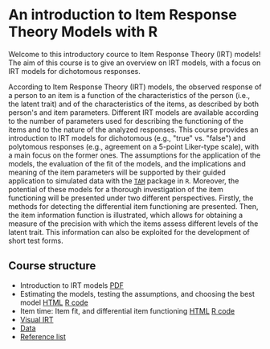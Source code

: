 # An introduction to Item Response Theory Models with R

Welcome to this introductory cource to Item Response Theory (IRT) models! The aim of this course is to give an overview on IRT models, with a focus on IRT models for dichotomous responses. 

According to Item Response Theory (IRT) models, the observed response of a person to an item is a function of the characteristics of the person (i.e., the latent trait) and of the characteristics of the items, as described by both person's and item parameters. Different IRT models are available according to the number of parameters used for describing the functioning of the items and to the nature of the analyzed responses.
This course provides an introduction to IRT models for dichotomous (e.g., "true" vs. "false") and polytomous responses (e.g., agreement on a 5-point Liker-type scale), with a main focus on the former ones. 
The assumptions for the application of the models, the evaluation of the fit of the models, and the implications and meaning of the item parameters will be supported by their guided application to simulated data with the [`TAM`](https://cran.r-project.org/web/packages/TAM/index.html) package in `R`.
Moreover, the potential of these models for a thorough investigation of the item functioning will be presented under two different perspectives. Firstly, the methods for detecting the differential item functioning are presented. Then, the item information function is illustrated, which allows for obtaining a measure of the precision with which the items assess different levels of the latent trait. 
This information can also be exploited for the development of short test forms.

## Course structure 

- Introduction to IRT models [PDF](intro/intro.pdf)
- Estimating the models, testing the assumptions, and choosing the best model [HTML](Slides/model-estimation.html) [R code](Slides/Code-model-estimation.R)
- Item time: Item fit,  and differential item functioning [HTML](Slides/item-time.html) [R code](Slides/Code-item-time.R)
- [Visual IRT](irt-visual.Rmd)
- [Data](https://drive.google.com/drive/folders/1EF4cN4yiB3Fft_y2Mh4r0Mclxc6bTRdf?usp=sharing)
- [Reference list](Reference-list.pdf)


